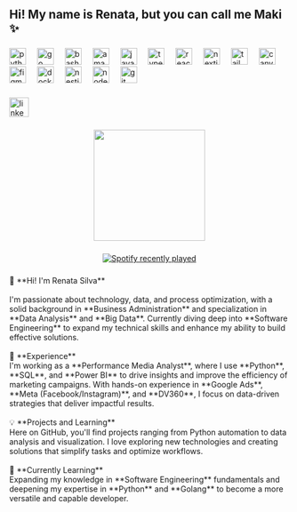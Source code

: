 <h2 align="left">Hi! My name is Renata, but you can call me Maki ✨</h2>

###

<div align="left">
  <img src="https://cdn.jsdelivr.net/gh/devicons/devicon/icons/python/python-original.svg" height="30" alt="python logo"  />
  <img width="12" />
  <img src="https://cdn.jsdelivr.net/gh/devicons/devicon/icons/go/go-original.svg" height="30" alt="go logo"  />
  <img width="12" />
  <img src="https://cdn.jsdelivr.net/gh/devicons/devicon/icons/bash/bash-original.svg" height="30" alt="bash logo"  />
  <img width="12" />
  <img src="https://cdn.jsdelivr.net/gh/devicons/devicon/icons/amazonwebservices/amazonwebservices-line-wordmark.svg" height="30" alt="amazonwebservices logo"  />
  <img width="12" />
  <img src="https://cdn.jsdelivr.net/gh/devicons/devicon/icons/javascript/javascript-original.svg" height="30" alt="javascript logo"  />
  <img width="12" />
  <img src="https://cdn.jsdelivr.net/gh/devicons/devicon/icons/typescript/typescript-original.svg" height="30" alt="typescript logo"  />
  <img width="12" />
  <img src="https://cdn.jsdelivr.net/gh/devicons/devicon/icons/react/react-original.svg" height="30" alt="react logo"  />
  <img width="12" />
  <img src="https://cdn.jsdelivr.net/gh/devicons/devicon/icons/nextjs/nextjs-original.svg" height="30" alt="nextjs logo"  />
  <img width="12" />
  <img src="https://cdn.jsdelivr.net/gh/devicons/devicon/icons/tailwindcss/tailwindcss-original-wordmark.svg" height="30" alt="tailwindcss logo"  />
  <img width="12" />
  <img src="https://cdn.jsdelivr.net/gh/devicons/devicon/icons/canva/canva-original.svg" height="30" alt="canva logo"  />
  <img width="12" />
  <img src="https://cdn.jsdelivr.net/gh/devicons/devicon/icons/figma/figma-original.svg" height="30" alt="figma logo"  />
  <img width="12" />
  <img src="https://cdn.jsdelivr.net/gh/devicons/devicon/icons/docker/docker-original.svg" height="30" alt="docker logo"  />
  <img width="12" />
  <img src="https://cdn.jsdelivr.net/gh/devicons/devicon/icons/nestjs/nestjs-original.svg" height="30" alt="nestjs logo"  />
  <img width="12" />
  <img src="https://cdn.jsdelivr.net/gh/devicons/devicon/icons/nodejs/nodejs-original.svg" height="30" alt="nodejs logo"  />
  <img width="12" />
  <img src="https://cdn.jsdelivr.net/gh/devicons/devicon/icons/git/git-original.svg" height="30" alt="git logo"  />
</div>

###

<div align="left">
  <a href="https://www.linkedin.com/in/renatarodryguez/" target="_blank">
    <img src="https://img.shields.io/static/v1?message=Linkedin&logo=linkedin&label=&color=0077B5&logoColor=white&labelColor=&style=for-the-badge" height="35" alt="linkedin logo"  />
  </a>
</div>

###

<div align="center">
  <img height="200" src="https://media1.tenor.com/m/M-MGHhwFkYAAAAAd/maki-zennin.gif"  />
</div>

###

<div align="center">
  <a href="https://open.spotify.com/user/renatarodryguez">
    <img src="https://spotify-recently-played-readme.vercel.app/api?user=renatarodryguez&count=5" alt="Spotify recently played"  />
  </a>
</div>

###

<p align="left">👋 **Hi! I'm Renata Silva**  <br><br>I'm passionate about technology, data, and process optimization, with a solid background in **Business Administration** and specialization in **Data Analysis** and **Big Data**. Currently diving deep into **Software Engineering** to expand my technical skills and enhance my ability to build effective solutions.<br><br>🚀 **Experience**<br>I'm working as a **Performance Media Analyst**, where I use **Python**, **SQL**, and **Power BI** to drive insights and improve the efficiency of marketing campaigns. With hands-on experience in **Google Ads**, **Meta (Facebook/Instagram)**, and **DV360**, I focus on data-driven strategies that deliver impactful results.<br><br>💡 **Projects and Learning**  <br>Here on GitHub, you'll find projects ranging from Python automation to data analysis and visualization. I love exploring new technologies and creating solutions that simplify tasks and optimize workflows.<br><br>🌱 **Currently Learning**  <br>Expanding my knowledge in **Software Engineering** fundamentals and deepening my expertise in **Python** and **Golang** to become a more versatile and capable developer.</p>

###
